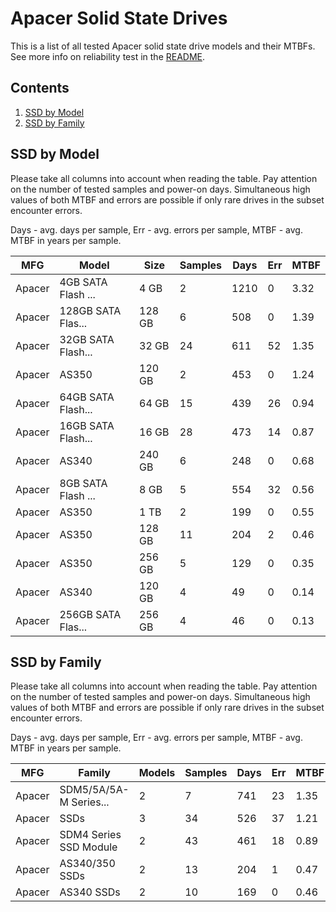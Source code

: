 Apacer Solid State Drives
=========================

This is a list of all tested Apacer solid state drive models and their MTBFs. See
more info on reliability test in the [README](https://github.com/bsdhw/SMART).

Contents
--------

1. [ SSD by Model  ](#ssd-by-model)
2. [ SSD by Family ](#ssd-by-family)

SSD by Model
------------

Please take all columns into account when reading the table. Pay attention on the
number of tested samples and power-on days. Simultaneous high values of both MTBF
and errors are possible if only rare drives in the subset encounter errors.

Days - avg. days per sample,
Err  - avg. errors per sample,
MTBF - avg. MTBF in years per sample.

| MFG       | Model              | Size   | Samples | Days  | Err   | MTBF |
|-----------|--------------------|--------|---------|-------|-------|------|
| Apacer    | 4GB SATA Flash ... | 4 GB   | 2       | 1210  | 0     | 3.32   |
| Apacer    | 128GB SATA Flas... | 128 GB | 6       | 508   | 0     | 1.39   |
| Apacer    | 32GB SATA Flash... | 32 GB  | 24      | 611   | 52    | 1.35   |
| Apacer    | AS350              | 120 GB | 2       | 453   | 0     | 1.24   |
| Apacer    | 64GB SATA Flash... | 64 GB  | 15      | 439   | 26    | 0.94   |
| Apacer    | 16GB SATA Flash... | 16 GB  | 28      | 473   | 14    | 0.87   |
| Apacer    | AS340              | 240 GB | 6       | 248   | 0     | 0.68   |
| Apacer    | 8GB SATA Flash ... | 8 GB   | 5       | 554   | 32    | 0.56   |
| Apacer    | AS350              | 1 TB   | 2       | 199   | 0     | 0.55   |
| Apacer    | AS350              | 128 GB | 11      | 204   | 2     | 0.46   |
| Apacer    | AS350              | 256 GB | 5       | 129   | 0     | 0.35   |
| Apacer    | AS340              | 120 GB | 4       | 49    | 0     | 0.14   |
| Apacer    | 256GB SATA Flas... | 256 GB | 4       | 46    | 0     | 0.13   |

SSD by Family
-------------

Please take all columns into account when reading the table. Pay attention on the
number of tested samples and power-on days. Simultaneous high values of both MTBF
and errors are possible if only rare drives in the subset encounter errors.

Days - avg. days per sample,
Err  - avg. errors per sample,
MTBF - avg. MTBF in years per sample.

| MFG       | Family                 | Models | Samples | Days  | Err   | MTBF |
|-----------|------------------------|--------|---------|-------|-------|------|
| Apacer    | SDM5/5A/5A-M Series... | 2      | 7       | 741   | 23    | 1.35   |
| Apacer    | SSDs                   | 3      | 34      | 526   | 37    | 1.21   |
| Apacer    | SDM4 Series SSD Module | 2      | 43      | 461   | 18    | 0.89   |
| Apacer    | AS340/350 SSDs         | 2      | 13      | 204   | 1     | 0.47   |
| Apacer    | AS340 SSDs             | 2      | 10      | 169   | 0     | 0.46   |
